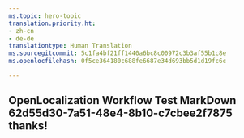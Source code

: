 ```yaml
---
ms.topic: hero-topic
translation.priority.ht:
- zh-cn
- de-de
translationtype: Human Translation
ms.sourcegitcommit: 5c1fa4bf21ff1440a6bc8c00972c3b3af55b1c8e
ms.openlocfilehash: 0f5ce364180c688fe6687e34d693bb5d1d19fc6c

---
```

## OpenLocalization Workflow Test MarkDown 62d55d30-7a51-48e4-8b10-c7cbee2f7875 thanks!



<!--HONumber=Jul16_HO5-->


